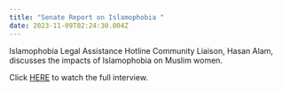 ```yaml
---
title: "Senate Report on Islamophobia "
date: 2023-11-09T02:24:30.004Z
---
```

Islamophobia Legal Assistance Hotline Community Liaison, Hasan Alam, discusses the impacts of Islamophobia on Muslim women. 

Click [HERE](https://www.youtube.com/watch?v=8HzPcgda3LY) to watch the full interview.